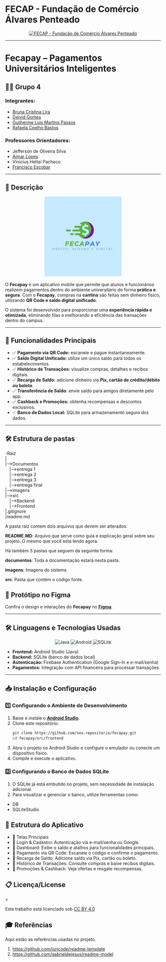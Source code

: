 # FECAP - Fundação de Comércio Álvares Penteado

<p align="center">
<a href="https://www.fecap.br/"><img src="https://encrypted-tbn0.gstatic.com/images?q=tbn:ANd9GcRhZPrRa89Kma0ZZogxm0pi-tCn_TLKeHGVxywp-LXAFGR3B1DPouAJYHgKZGV0XTEf4AE&usqp=CAU" alt="FECAP - Fundação de Comércio Álvares Penteado"></a>
</p>

---

# Fecapay – Pagamentos Universitários Inteligentes

## 👨‍💻 Grupo 4

### **Integrantes:**  
- [Bruna Cristina Lira](https://www.linkedin.com/in/brunacristinalira/)  
- [Deivid Gomes](https://www.linkedin.com/in/deivid-gomes09/)  
- [Guilherme Luis Martins Passos](https://www.linkedin.com/in/guilhermelmpassos/)  
- [Rafaela Coelho Bastos](https://www.linkedin.com/in/rafaela-coelho-bastos-7b8ba61b4/)  

### **Professores Orientadores:**  
- Jefferson de Oliveira Silva  
- [Aimar Lopes](https://www.linkedin.com/in/aimarlopes/)  
- Vinicius Heltai Pacheco  
- [Francisco Escobar](https://www.linkedin.com/in/francisco-escobar/)  

---

## 📖 Descrição

<p align="center">
<img src="Imagens/Logo FecaPay.jpeg" alt="FecaPay" width="250">
</p>

O **Fecapay** é um aplicativo mobile que permite que alunos e funcionários realizem pagamentos dentro do ambiente universitário de forma **prática e segura**. Com o **Fecapay**, compras na **cantina** são feitas sem dinheiro físico, utilizando **QR Code e saldo digital unificado**.

O sistema foi desenvolvido para proporcionar uma **experiência rápida e otimizada**, eliminando filas e melhorando a eficiência das transações dentro do campus.

---

## 🚀 Funcionalidades Principais

- ✅ **Pagamento via QR Code:** escaneie e pague instantaneamente.  
- ✅ **Saldo Digital Unificado:** utilize um único saldo para todos os estabelecimentos.  
- ✅ **Histórico de Transações:** visualize compras, detalhes e recibos digitais.  
- ✅ **Recarga de Saldo:** adicione dinheiro via **Pix, cartão de crédito/débito ou boleto**.  
- ✅ **Transferência de Saldo:** envie saldo para amigos diretamente pelo app.  
- ✅ **Cashback e Promoções:** obtenha recompensas e descontos exclusivos.  
- ✅ **Banco de Dados Local:** SQLite para armazenamento seguro dos dados.  

---

## 🛠 Estrutura de pastas

-Raiz<br>
|<br>
|-->Documentos<br>
  &emsp;|-->entrega 1<br>
  &emsp;|-->entrega 2<br>
  &emsp;|-->entrega 3<br>
  &emsp;|-->entrega final <br>
|-->imagens<br>
|-->src<br>
  &emsp;|-->Backend<br>
  &emsp;|-->Frontend<br>
|.gitignore<br>
|readme.md<br>

A pasta raiz contem dois arquivos que devem ser alterados:

<b>README.MD</b>: Arquivo que serve como guia e explicação geral sobre seu projeto. O mesmo que você está lendo agora.

Há também 3 pastas que seguem da seguinte forma:

<b>documentos</b>: Toda a documentação estará nesta pasta.

<b>imagens</b>: Imagens do sistema

<b>src</b>: Pasta que contém o código fonte.

## 🎨 Protótipo no Figma

Confira o design e interações do **Fecapay** no **[Figma](https://www.figma.com/design/uScZbkNU86u2QLtwCOo2dG/app?node-id=23-3&p=f&t=MyPZ2ZL0EhklhdKW-0)**.

---

## 🛠 Linguagens e Tecnologias Usadas

<p align="center">
  <img src="https://cdn.jsdelivr.net/gh/devicons/devicon/icons/java/java-original.svg" width="50" height="50" alt="Java"/>
  <img src="https://cdn.jsdelivr.net/gh/devicons/devicon/icons/android/android-original.svg" width="50" height="50" alt="Android"/>
  <img src="https://cdn.jsdelivr.net/gh/devicons/devicon/icons/sqlite/sqlite-original.svg" width="50" height="50" alt="SQLite"/>
</p>

- **Frontend:** Android Studio (Java)  
- **Backend:** SQLite (banco de dados local)  
- **Autenticação:** Firebase Authentication (Google Sign-In e e-mail/senha)  
- **Pagamentos:** Integração com API financeira para processar transações  

---

## 📥 Instalação e Configuração

### **1️⃣ Configurando o Ambiente de Desenvolvimento**

1. Baixe e instale o **[Android Studio](https://developer.android.com/studio)**.
2. Clone este repositório:
   ```bash
   git clone https://github.com/seu-repositorio/fecapay.git
   cd fecapay/src/frontend
3. Abra o projeto no Android Studio e configure o emulador ou conecte um dispositivo físico.
4. Compile e execute o aplicativo.

### **2️⃣ Configurando o Banco de Dados SQLite**
1. O SQLite já está embutido no projeto, sem necessidade de instalação adicional.
2. Para visualizar e gerenciar o banco, utilize ferramentas como:
 - DB
 - SQLiteStudio


## 📌 Estrutura do Aplicativo
- 📌 Telas Principais
- 📌 Login & Cadastro: Autenticação via e-mail/senha ou Google.
- 📌 Dashboard: Exibe o saldo e atalhos para funcionalidades principais.
- 📌 Pagamento via QR Code: Escaneie o código e confirme o pagamento.
- 📌 Recarga de Saldo: Adicione saldo via Pix, cartão ou boleto.
- 📌 Histórico de Transações: Consulte compras e baixe recibos digitais.
- 📌 Promoções & Cashback: Veja ofertas e resgate recompensas.


## 📋 Licença/License
<<p xmlns:cc="http://creativecommons.org/ns#" >Este trabalho está licenciado sob <a href="https://creativecommons.org/licenses/by/4.0/?ref=chooser-v1" target="_blank" rel="license noopener noreferrer" style="display:inline-block;">CC BY 4.0<img style="height:22px!important;margin-left:3px;vertical-align:text-bottom;" src="https://mirrors.creativecommons.org/presskit/icons/cc.svg?ref=chooser-v1" alt=""><img style="height:22px!important;margin-left:3px;vertical-align:text-bottom;" src="https://mirrors.creativecommons.org/presskit/icons/by.svg?ref=chooser-v1" alt=""></a></p>

## 🎓 Referências

Aqui estão as referências usadas no projeto.

1. <https://github.com/iuricode/readme-template>
2. <https://github.com/gabrieldejesus/readme-model>

